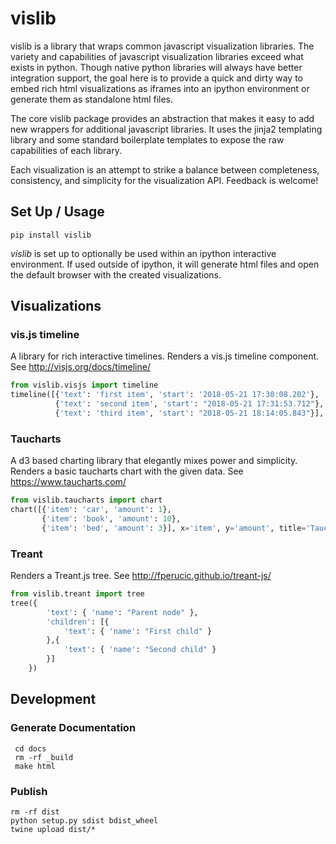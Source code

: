 # vislib
vislib is a library that wraps common javascript visualization libraries. The variety and capabilities of javascript
visualization libraries exceed what exists in python. Though native python libraries will always have better
integration support, the goal here is to provide a quick and dirty way to embed rich html visualizations as iframes into an
ipython environment or generate them as standalone html files.

The core vislib package provides an abstraction that makes it easy to add new wrappers for additional javascript libraries.
It uses the jinja2 templating library and some standard boilerplate templates to expose the raw capabilities of
each library.

Each visualization is an attempt to strike a balance between completeness, consistency, and simplicity for the visualization API.
Feedback is welcome!

## Set Up / Usage

```
pip install vislib
```

*vislib* is set up to optionally be used within an ipython interactive environment.
If used outside of ipython, it will generate html files and open
the default browser with the created visualizations.

## Visualizations

### vis.js timeline

A library for rich interactive timelines.
Renders a vis.js timeline component. See http://visjs.org/docs/timeline/

```python
from vislib.visjs import timeline
timeline([{'text': 'first item', 'start': '2018-05-21 17:30:08.202'},
          {'text': 'second item', 'start': "2018-05-21 17:31:53.712"},
          {'text': 'third item', 'start': "2018-05-21 18:14:05.843"}], content_field='text', title='example1')
```

### Taucharts

A d3 based charting library that elegantly mixes power and simplicity.
Renders a basic taucharts chart with the given data. See https://www.taucharts.com/

```python
from vislib.taucharts import chart
chart([{'item': 'car', 'amount': 1},
       {'item': 'book', 'amount': 10},
       {'item': 'bed', 'amount': 3}], x='item', y='amount', title='Taucharts example')
```

### Treant

Renders a Treant.js tree. See http://fperucic.github.io/treant-js/

```python
from vislib.treant import tree
tree({
        'text': { 'name': "Parent node" },
        'children': [{
            'text': { 'name': "First child" }
        },{
            'text': { 'name': "Second child" }
        }]
    })
```

## Development

### Generate Documentation

```
 cd docs
 rm -rf _build
 make html
```

### Publish
```
rm -rf dist
python setup.py sdist bdist_wheel
twine upload dist/*
```

